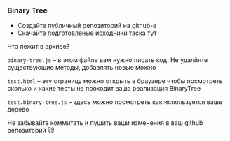 ### Binary Tree

- Создайте публичный репозиторий на github-е
- Скачайте подготовленые исходники таска [тут](http://school.rollingscopes.com/padawan/binary-tree.zip)

Что лежит в архиве?

`binary-tree.js` – в этом файле вам нужно писать код. Не удалйяте существующие методы, добавлять новые можно

`test.html` – эту страницу можно открыть в браузере чтобы посмотреть сколько и какие тесты не проходит ваша реализация BinaryTree

`test.binary-tree.js` – здесь можно посмотреть как используется ваше дерево

Не забывайте коммитать и пушить ваши изменения в ваш github репозиторий 😼
